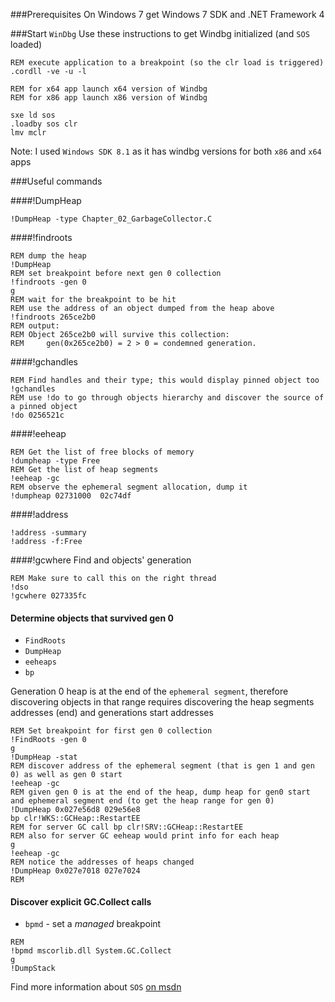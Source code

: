 ###Prerequisites
On Windows 7 get Windows 7 SDK and .NET Framework 4

###Start `WinDbg`
Use these instructions to get Windbg initialized (and `SOS` loaded)

```
REM execute application to a breakpoint (so the clr load is triggered)
.cordll -ve -u -l

REM for x64 app launch x64 version of Windbg
REM for x86 app launch x86 version of Windbg

sxe ld sos
.loadby sos clr
lmv mclr
```

Note: I used `Windows SDK 8.1` as it has windbg versions for both `x86` and `x64` apps

###Useful commands

####!DumpHeap
```
!DumpHeap -type Chapter_02_GarbageCollector.C
```

####!findroots
```
REM dump the heap
!DumpHeap
REM set breakpoint before next gen 0 collection
!findroots -gen 0
g
REM wait for the breakpoint to be hit
REM use the address of an object dumped from the heap above
!findroots 265ce2b0
REM output:
REM Object 265ce2b0 will survive this collection:
REM 	gen(0x265ce2b0) = 2 > 0 = condemned generation.
```

####!gchandles
```
REM Find handles and their type; this would display pinned object too
!gchandles
REM use !do to go through objects hierarchy and discover the source of a pinned object
!do 0256521c
```

####!eeheap
```
REM Get the list of free blocks of memory
!dumpheap -type Free
REM Get the list of heap segments
!eeheap -gc
REM observe the ephemeral segment allocation, dump it
!dumpheap 02731000  02c74df
```

####!address
```
!address -summary
!address -f:Free
```

####!gcwhere
Find and objects' generation
```
REM Make sure to call this on the right thread
!dso
!gcwhere 027335fc
```

#### Determine objects that survived gen 0

* `FindRoots`
* `DumpHeap`
* `eeheaps`
* `bp`

Generation 0 heap is at the end of the `ephemeral segment`, therefore discovering objects in that range requires discovering the heap segments addresses (end) and generations start addresses
```
REM Set breakpoint for first gen 0 collection
!FindRoots -gen 0
g
!DumpHeap -stat
REM discover address of the ephemeral segment (that is gen 1 and gen 0) as well as gen 0 start
!eeheap -gc
REM given gen 0 is at the end of the heap, dump heap for gen0 start and ephemeral segment end (to get the heap range for gen 0)
!DumpHeap 0x027e56d8 029e56e8
bp clr!WKS::GCHeap::RestartEE
REM for server GC call bp clr!SRV::GCHeap::RestartEE
REM also for server GC eeheap would print info for each heap
g
!eeheap -gc
REM notice the addresses of heaps changed
!DumpHeap 0x027e7018 027e7024
REM
```

#### Discover explicit GC.Collect calls

* `bpmd` - set a _managed_ breakpoint

```
REM 
!bpmd mscorlib.dll System.GC.Collect
g
!DumpStack
```

Find more information about `SOS` [on msdn](https://msdn.microsoft.com/en-us/library/windows/hardware/ff540665(v=vs.85).aspx)